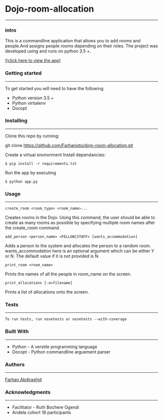 # Dojo-room-allocation
---
### intro
This is a commandline application that allows you to add rooms and people.And assigns people rooms depending on their roles. The project was developed using and runs on python 3.5 +.

[![click here to view the app]](https://asciinema.org/a/3ev3kc4vzvbkfgdw9uidndlvp)

### Getting started
---
To get started you will need to have the following
* Python version 3.5 +
* Python virtialenv
* Docopt

### Installing
---
Clone this repo by running:

   git clone https://github.com/Farhanisto/dojo-room-allocation.git

Create a virtual environment
Install dependancies:

    $ pip install -r requirements.txt

Run the app by executing

    $ python app.py

### Usage
---
    create_room <room_type> <room_name>...
Creates rooms in the Dojo. Using this command, the user should be able to create as many rooms as possible by specifying multiple room names after the create_room command.


    add_person <person_name> <FELLOW|STAFF> [wants_accommodation]
Adds a person to the system and allocates the person to a random room. wants_accommodation here is an optional argument which can be either Y or N. The default value if it is not provided is N.

    print_room <room_name>
Prints  the names of all the people in room_name on the screen.

    print_allocations [-o=filename]
Prints a list of allocations onto the screen.

### Tests
---

    To run tests, run nosetests or nosetests --with-coverage

### Built With
---

* Python - A verstile programming language
* Docopt - Python commandline arguement parser

### Authors
---

[Farhan Abdirashid](https://github.com/farhanisto)

### Acknowledgments
---
* Facilitator - Ruth Bochere Ogendi
* Andela cohort 18 participants